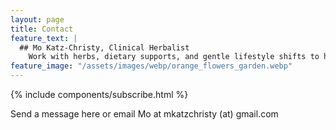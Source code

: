 ```yaml
---
layout: page
title: Contact
feature_text: |
  ## Mo Katz-Christy, Clinical Herbalist
    Work with herbs, dietary supports, and gentle lifestyle shifts to help you meet your health goals.
feature_image: "/assets/images/webp/orange_flowers_garden.webp"
---
```


{% include components/subscribe.html %}

Send a message here or email Mo at mkatzchristy (at) gmail.com

<div id="ff-compose"></div>
<script async defer src="https://formfacade.com/include/116772473875516402284/form/1FAIpQLSeO9cSNr4xOcExlGfPAfhaIF9hgQOTSBrnIp8HHxRfnQmiUsA/classic.js?div=ff-compose"></script>
